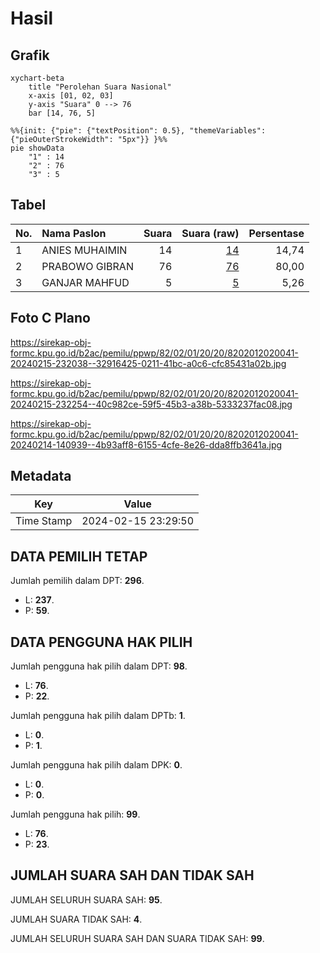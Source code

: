 # Hasil

## Grafik

```mermaid
xychart-beta
    title "Perolehan Suara Nasional"
    x-axis [01, 02, 03]
    y-axis "Suara" 0 --> 76
    bar [14, 76, 5]
```

```mermaid
%%{init: {"pie": {"textPosition": 0.5}, "themeVariables": {"pieOuterStrokeWidth": "5px"}} }%%
pie showData
    "1" : 14
    "2" : 76
    "3" : 5
```

## Tabel

| No. | Nama Paslon    | Suara | Suara (raw) | Persentase |
|:--- |:-------------- | -----:| -----------:| ----------:|
| 1   | ANIES MUHAIMIN | 14    | [14][p-1]   | 14,74      |
| 2   | PRABOWO GIBRAN | 76    | [76][p-2]   | 80,00      |
| 3   | GANJAR MAHFUD  | 5     | [5][p-3]    | 5,26       |


[p-1]: https://github.com/gigit-pemilu/pemilu-2024/blob/main/pilpres/hitung-suara/sub/82-maluku-utara/sub/02-halmahera-tengah/sub/01-weda/sub/2020-fidy-jaya/sub/041-tps/sub/paslon-1.txt
[p-2]: https://github.com/gigit-pemilu/pemilu-2024/blob/main/pilpres/hitung-suara/sub/82-maluku-utara/sub/02-halmahera-tengah/sub/01-weda/sub/2020-fidy-jaya/sub/041-tps/sub/paslon-2.txt
[p-3]: https://github.com/gigit-pemilu/pemilu-2024/blob/main/pilpres/hitung-suara/sub/82-maluku-utara/sub/02-halmahera-tengah/sub/01-weda/sub/2020-fidy-jaya/sub/041-tps/sub/paslon-3.txt

## Foto C Plano

https://sirekap-obj-formc.kpu.go.id/b2ac/pemilu/ppwp/82/02/01/20/20/8202012020041-20240215-232038--32916425-0211-41bc-a0c6-cfc85431a02b.jpg

https://sirekap-obj-formc.kpu.go.id/b2ac/pemilu/ppwp/82/02/01/20/20/8202012020041-20240215-232254--40c982ce-59f5-45b3-a38b-5333237fac08.jpg

https://sirekap-obj-formc.kpu.go.id/b2ac/pemilu/ppwp/82/02/01/20/20/8202012020041-20240214-140939--4b93aff8-6155-4cfe-8e26-dda8ffb3641a.jpg


## Metadata

| Key        | Value               |
| ---------- | ------------------- |
| Time Stamp | 2024-02-15 23:29:50 |


## DATA PEMILIH TETAP

Jumlah pemilih dalam DPT: **296**.
 * L: **237**.
 * P: **59**.

## DATA PENGGUNA HAK PILIH

Jumlah pengguna hak pilih dalam DPT: **98**.
 * L: **76**.
 * P: **22**.

Jumlah pengguna hak pilih dalam DPTb: **1**.
 * L: **0**.
 * P: **1**.

Jumlah pengguna hak pilih dalam DPK: **0**.
 * L: **0**.
 * P: **0**.

Jumlah pengguna hak pilih: **99**.
 * L: **76**.
 * P: **23**.

## JUMLAH SUARA SAH DAN TIDAK SAH

JUMLAH SELURUH SUARA SAH: **95**.

JUMLAH SUARA TIDAK SAH: **4**.

JUMLAH SELURUH SUARA SAH DAN SUARA TIDAK SAH: **99**.


